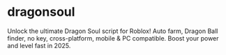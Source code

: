 # dragonsoul
Unlock the ultimate Dragon Soul script for Roblox! Auto farm, Dragon Ball finder, no key, cross-platform, mobile &amp; PC compatible. Boost your power and level fast in 2025.
